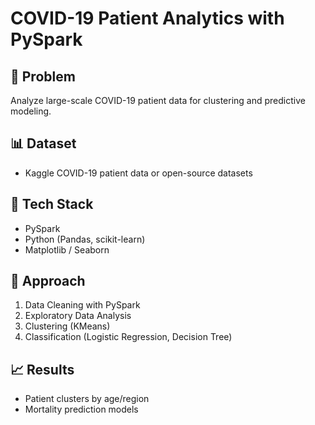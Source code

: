 # COVID-19 Patient Analytics with PySpark

## 📌 Problem
Analyze large-scale COVID-19 patient data for clustering and predictive modeling.

## 📊 Dataset
- Kaggle COVID-19 patient data or open-source datasets

## 🔧 Tech Stack
- PySpark
- Python (Pandas, scikit-learn)
- Matplotlib / Seaborn

## 🚀 Approach
1. Data Cleaning with PySpark
2. Exploratory Data Analysis
3. Clustering (KMeans)
4. Classification (Logistic Regression, Decision Tree)

## 📈 Results
- Patient clusters by age/region
- Mortality prediction models


